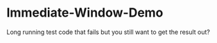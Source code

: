 # Immediate-Window-Demo
Long running test code that fails but you still want to get the result out?

